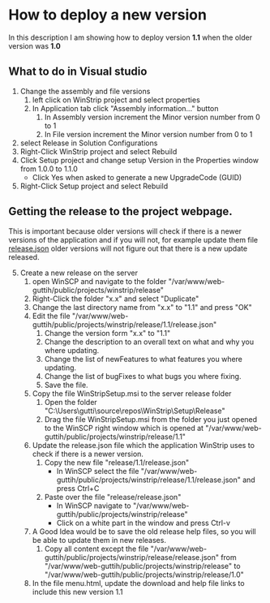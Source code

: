 # How to deploy a new version
In this description I am showing how to deploy version **1.1** when the older version was **1.0**

## What to do in Visual studio
1. Change the assembly and file versions
    1. left click on WinStrip project and select properties
    2. In Application tab click "Assembly information..." button
        1. In Assembly version increment the Minor version number from 0 to 1
        2. In File     version increment the Minor version number from 0 to 1
2. select Release in Solution Configurations
3. Right-Click WinStrip project and select Rebuild
4. Click Setup project and change setup Version in the Properties window from 1.0.0 to 1.1.0
    - Click Yes when asked to generate a new UpgradeCode (GUID)
5. Right-Click Setup project and select Rebuild

## Getting the release to the project webpage.
This is important because older versions will check if there is a newer versions of the application 
and if you will not, for example update them file [release.json](https://guttih.com/public/projects/winstrip/release/release.json) older versions will not figure out that there is a new update released.

5. Create a new release on the server
    1. open WinSCP and navigate to the folder "/var/www/web-guttih/public/projects/winstrip/release"
    2. Right-Click the folder "x.x" and select "Duplicate"
    3. Change the last directory name from "x.x" to "1.1" and press "OK"
    4. Edit the file "/var/www/web-guttih/public/projects/winstrip/release/1.1/release.json"
        1. Change the version form "x.x" to "1.1"
        2. Change the description to an overall text on what and why you where updating.
        3. Change the list of newFeatures to what features you where updating.
        4. Change the list of bugFixes to what bugs you where fixing.
        5. Save the file.
    5. Copy the file WinStripSetup.msi to the server release folder
        1. Open the folder "C:\Users\gutti\source\repos\WinStrip\Setup\Release"
        2. Drag the file  WinStripSetup.msi from the folder you just opened to the WinSCP right window which is opened at "/var/www/web-guttih/public/projects/winstrip/release/1.1"
    6. Update the release.json file which the application WinStrip uses to check if there is a newer version.
        1. Copy the new file "release/1.1/release.json"
            - In WinSCP select the file "/var/www/web-guttih/public/projects/winstrip/release/1.1/release.json" and press Ctrl+C
        2. Paste over the file "release/release.json" 
            - In WinSCP navigate to "/var/www/web-guttih/public/projects/winstrip/release"
            - Click on a white part in the window and press Ctrl-v
    7. A Good Idea would be to save the old release help files, so you will be able to update them in new releases.
        1. Copy all content except the file "/var/www/web-guttih/public/projects/winstrip/release/release.json" from "/var/www/web-guttih/public/projects/winstrip/release" to "/var/www/web-guttih/public/projects/winstrip/release/1.0"
    8. In the file menu.html, update the download and help file links to include this new version 1.1 
